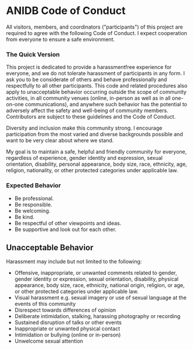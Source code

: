 # ANIDB Code of Conduct
All visitors, members, and coordinators ("participants") of this project are required to agree with the following Code of Conduct. I expect cooperation from everyone to ensure a safe environment.

### The Quick Version
This project is dedicated to provide a harassment­free experience for everyone, and we do not tolerate harassment of participants in any form. I ask you to be considerate of others and behave professionally and respectfully to all other participants. This code and related procedures also apply to unacceptable behavior occurring outside the scope of community activities, in all community venues (online, in-person as well as in all one-on-one communications), and anywhere such behavior has the potential to adversely affect the safety and well-being of community members. Contributors are subject to these guidelines and the Code of Conduct.

Diversity and inclusion make this community strong. I encourage participation from the most varied and diverse backgrounds possible and want to be very clear about where we stand.

My goal is to maintain a safe, helpful and friendly community for everyone, regardless of experience, gender identity and expression, sexual orientation, disability, personal appearance, body size, race, ethnicity, age, religion, nationality, or other protected categories under applicable law.

### Expected Behavior
- Be professional.
- Be responsible.
- Be welcoming.
- Be kind.
- Be respectful of other viewpoints and ideas.
- Be supportive and look out for each other.

## Unacceptable Behavior
Harassment may include but not limited to the following:

- Offensive, inappropriate, or unwanted comments related to gender, gender identity or expression, sexual orientation, disability, physical appearance, body size, race, ethnicity, national origin, religion, or age, or other protected categories under applicable law.
- Visual harassment e.g. sexual imagery or use of sexual language at the events of this community
- Disrespect towards differences of opinion
- Deliberate intimidation, stalking, harassing photography or recording
- Sustained disruption of talks or other events
- Inappropriate or unwanted physical contact
- Intimidation or bullying (online or in-person)
- Unwelcome sexual attention
